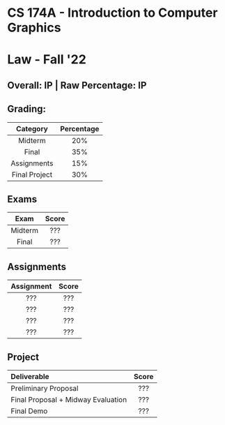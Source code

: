 # CS 174A - Introduction to Computer Graphics

# Law - Fall '22

## Overall: IP | Raw Percentage: IP

## Grading:

|   Category    | Percentage |
| :-----------: | :--------: |
|    Midterm    |    20%     |
|     Final     |    35%     |
|  Assignments  |    15%     |
| Final Project |    30%     |

## Exams

|  Exam   | Score |
| :-----: | :---: |
| Midterm |  ???  |
|  Final  |  ???  |

## Assignments

| Assignment | Score |
| :--------: | :---: |
|    ???     |  ???  |
|    ???     |  ???  |
|    ???     |  ???  |
|    ???     |  ???  |

## Project

| Deliverable                        | Score |
| :--------------------------------- | :---: |
| Preliminary Proposal               |  ???  |
| Final Proposal + Midway Evaluation |  ???  |
| Final Demo                         |  ???  |

